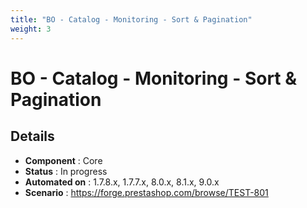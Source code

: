 ```yaml
---
title: "BO - Catalog - Monitoring - Sort & Pagination"
weight: 3
---
```


# BO - Catalog - Monitoring - Sort & Pagination
## Details
* **Component** : Core
* **Status** : In progress
* **Automated on** : 1.7.8.x, 1.7.7.x, 8.0.x, 8.1.x, 9.0.x
* **Scenario** : https://forge.prestashop.com/browse/TEST-801
